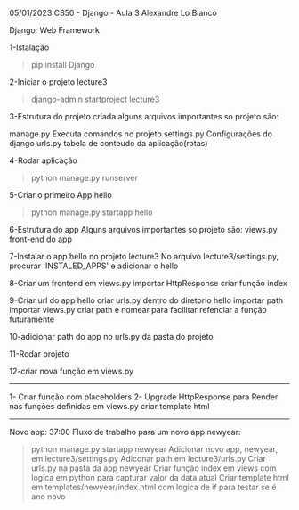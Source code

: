 05/01/2023
CS50 - Django - Aula 3
Alexandre Lo Bianco


Django: Web Framework

1-Istalação
> pip install Django

2-Iniciar o projeto lecture3
>django-admin startproject lecture3

3-Estrutura do projeto criada
alguns arquivos importantes so projeto são:

manage.py
    Executa comandos no projeto
settings.py
    Configurações do django
urls.py
    tabela de conteudo da aplicação(rotas)

4-Rodar aplicação
>python manage.py runserver

5-Criar o primeiro App hello
>python manage.py startapp hello

6-Estrutura do app
Alguns arquivos importantes so projeto são:
views.py
    front-end do app

7-Instalar o app hello no projeto lecture3
No arquivo lecture3/settings.py, procurar 'INSTALED_APPS' e adicionar o hello

8-Criar um frontend em views.py
importar HttpResponse
criar função index

9-Criar url do app hello
criar urls.py dentro do diretorio hello
 importar path
 importar views.py
 criar path e nomear para facilitar refenciar a função futuramente

10-adicionar path do app no urls.py da pasta do projeto

11-Rodar projeto


12-criar nova função em views.py


----
1- Criar função com placeholders
2- Upgrade HttpResponse para Render nas funções definidas em views.py
criar template html

---
Novo app: 37:00
Fluxo de trabalho para um novo app newyear:
>python manage.py startapp newyear
Adicionar novo app, newyear, em lecture3/settings.py
Adiconar path em lecture3/urls.py
Criar urls.py na pasta da app newyear
Criar função index em views com logica em python para capturar valor da data atual
Criar template html em templates/newyear/index.html com logica de if para testar se é ano novo



